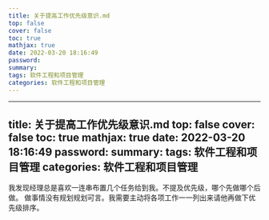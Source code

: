```yaml
---
title: 关于提高工作优先级意识.md
top: false
cover: false
toc: true
mathjax: true
date: 2022-03-20 18:16:49
password:
summary:
tags: 软件工程和项目管理
categories: 软件工程和项目管理
---
```

---
title: 关于提高工作优先级意识.md
top: false
cover: false
toc: true
mathjax: true
date: 2022-03-20 18:16:49
password:
summary:
tags: 软件工程和项目管理
categories: 软件工程和项目管理
---
我发现经理总是喜欢一连串布置几个任务给到我。不提及优先级，哪个先做哪个后做。
做事情没有规划规划可言。我需要主动将各项工作一一列出来请他再做下优先级排序。
